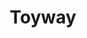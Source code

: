 ---
layout: single-rating-store
title: Toyway
description: 
year: 2014
delivery: по РФ от 2000 руб.
url-ad: https://ad.admitad.com/g/34b0dbb488baaff9d7dd1f037dc92e/
assortment: игрушки, средства гигиены.
discounts: Скидки до 10%
image: /assets/banners/banner-4ed17c8bed9335430c25b99a357f9eb8.jpg
---